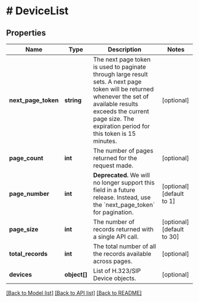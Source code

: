 # # DeviceList

## Properties

Name | Type | Description | Notes
------------ | ------------- | ------------- | -------------
**next_page_token** | **string** | The next page token is used to paginate through large result sets. A next page token will be returned whenever the set of available results exceeds the current page size. The expiration period for this token is 15 minutes. | [optional]
**page_count** | **int** | The number of pages returned for the request made. | [optional]
**page_number** | **int** | **Deprecated.** We will no longer support this field in a future release. Instead, use the &#x60;next_page_token&#x60; for pagination. | [optional] [default to 1]
**page_size** | **int** | The number of records returned with a single API call. | [optional] [default to 30]
**total_records** | **int** | The total number of all the records available across pages. | [optional]
**devices** | **object[]** | List of H.323/SIP Device objects. | [optional]

[[Back to Model list]](../../README.md#models) [[Back to API list]](../../README.md#endpoints) [[Back to README]](../../README.md)
